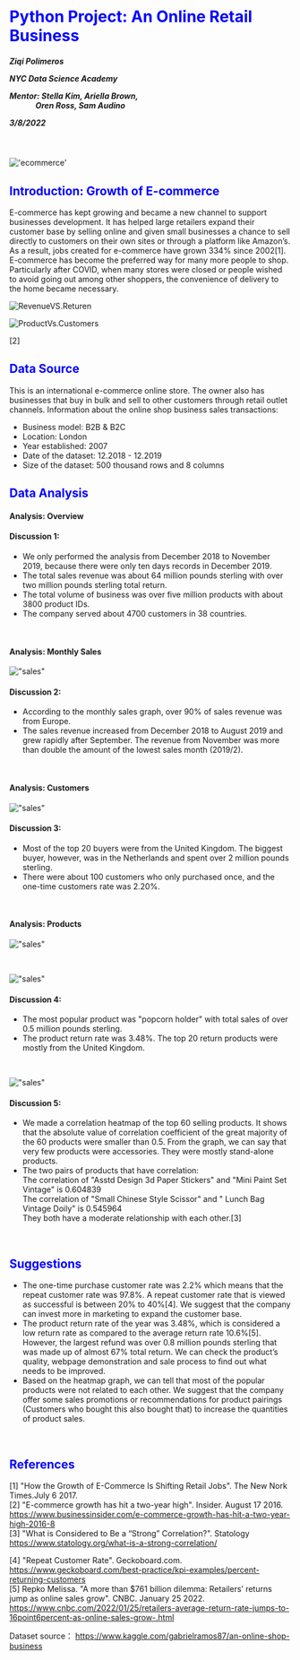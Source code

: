 <br>

<br>

<h1><span style="color:blue">Python Project: An Online Retail Business</span></h1>

<h5> 
Ziqi Polimeros<br>

NYC Data Science Academy<br>

Mentor: Stella Kim,  Ariella Brown, <br>
&nbsp; &nbsp; &nbsp; &nbsp; &nbsp;&nbsp;&nbsp;&nbsp;&nbsp; Oren Ross, Sam Audino <br>

3/8/2022
</h5>
<br>

!['ecommerce'](https://github.com/ZiqiPolimeros/Python-Project-Online-Retail-Business/blob/main/pictures/ecommerce.jpg?raw=true)



<h2><span style="color:blue">Introduction: Growth of E-commerce</span></h2>  


E-commerce has kept growing and became a new channel to support businesses development. It has helped large retailers expand their customer base by selling online and given small businesses a chance to sell directly to customers on their own sites or through a platform like Amazon’s.  As a result, jobs created for e-commerce have grown 334% since 2002[1]. E-commerce has become the preferred way for many more people to shop. Particularly after COVID,  when many stores were closed or people wished to avoid going out among other shoppers,  the convenience of delivery to the home became necessary. 


![RevenueVS.Returen](https://github.com/ZiqiPolimeros/Python-Project-Online-Retail-Business/blob/8193b0933a16e46a0a6ef880411e4c72eb9a12e8/pictures/Revenue_Return.png?raw=true)

![ProductVs.Customers](https://github.com/ZiqiPolimeros/Python-Project-Online-Retail-Business/blob/8193b0933a16e46a0a6ef880411e4c72eb9a12e8/pictures/Product_types_Distinct_Customers.png?raw=true)

[2]

<h2><span style="color:blue">Data Source</span></h2> 

This is an international e-commerce online store. The owner also has businesses that buy in bulk and sell to other customers through retail outlet channels.
Information about the online shop business sales transactions:
- Business model: B2B & B2C
- Location: London
- Year established: 2007
- Date of the dataset: 12.2018 - 12.2019
- Size of the dataset: 500 thousand rows and 8 columns



<h2><span style="color:blue">Data Analysis</span></h2>

#### Analysis:  Overview

#### Discussion 1:
- We only performed the analysis from December 2018 to November 2019, because there were only ten days records in December 2019.
- The total sales revenue was about 64 million pounds sterling with over two million pounds sterling total return. 
- The total volume of business was over five million products with about 3800 product IDs.
- The company served about 4700 customers in 38 countries.


<br>

#### Analysis:  Monthly Sales 

!["sales"](https://github.com/ZiqiPolimeros/Python-Project-Online-Retail-Business/blob/main/pictures/1_sales.png?raw=true)

#### Discussion 2: 
- According to the monthly sales graph, over 90% of sales revenue was from Europe.
- The sales revenue increased from December 2018 to August 2019 and grew rapidly after September. The revenue from November was more than double the amount of the lowest sales month (2019/2).


<br>

#### Analysis:  Customers

!["sales"](https://github.com/ZiqiPolimeros/Python-Project-Online-Retail-Business/blob/main/pictures/5_customer.png?raw=true)

#### Discussion 3:
- Most of the top 20 buyers were from the United Kingdom. The biggest buyer, however,  was in the Netherlands and spent over 2 million pounds sterling.
- There were about 100 customers who only purchased once, and the one-time customers rate was 2.20%.


<br>

#### Analysis: Products

!["sales"](https://github.com/ZiqiPolimeros/Python-Project-Online-Retail-Business/blob/main/pictures/2_product.png?raw=true)

<br>

!["sales"](https://github.com/ZiqiPolimeros/Python-Project-Online-Retail-Business/blob/main/pictures/3_product.png?raw=true)

#### Discussion 4:
- The most popular product was "popcorn holder" with total sales of over 0.5 million pounds sterling.
- The product return rate was 3.48%. The top 20 return products were mostly from the United Kingdom.


<br>

!["sales"](https://github.com/ZiqiPolimeros/Python-Project-Online-Retail-Business/blob/main/pictures/4_product.png?raw=true)

#### Discussion 5:
- We made a correlation heatmap of the top 60 selling products. It shows that the absolute value of correlation coefficient of the great majority of the 60 products were smaller than 0.5. From the graph, we can say that very few products were accessories. They were mostly stand-alone products.
- The two pairs of products that have correlation:<br>
 The correlation of "Asstd Design 3d Paper Stickers" and "Mini Paint Set Vintage" is  0.604839<br>
 The correlation of "Small Chinese Style Scissor"  and " Lunch Bag Vintage Doily" is 0.545964 <br>
They both have a moderate relationship with each other.[3]

<br>

<h2><span style="color:blue">Suggestions </span></h2>

- The one-time purchase customer rate was 2.2% which means that the repeat customer rate was 97.8%. A repeat customer rate that is viewed as successful is between 20% to 40%[4]. We suggest that the company can invest more in marketing to expand the customer base.
- The product return rate of the year was 3.48%,  which is considered a low return rate as compared to the average return rate 10.6%[5]. However, the largest refund was over 0.8 million pounds sterling that was made up of almost 67% total return.  We can check the product’s quality, webpage demonstration and sale process to find out what needs to be improved. 
- Based on the heatmap graph, we can tell that most of the popular products were not related to each other. We suggest that the company offer some sales promotions or recommendations for product pairings (Customers who bought this also bought that) to increase the quantities of product sales. 


<br>

<h2><span style="color:blue">References </span></h2>

[1] "How the Growth of E-Commerce Is Shifting Retail Jobs". The New Nork Times.July 6 2017. <br>
[2] "E-commerce growth has hit a two-year high". Insider. August 17 2016. <br>
     https://www.businessinsider.com/e-commerce-growth-has-hit-a-two-year-high-2016-8 <br>
[3] "What is Considered to Be a “Strong” Correlation?".  Statology<br>
https://www.statology.org/what-is-a-strong-correlation/

[4] "Repeat Customer Rate". Geckoboard.com. <br>
     https://www.geckoboard.com/best-practice/kpi-examples/percent-returning-customers <br>
[5] Repko Melissa. "A more than $761 billion dilemma: Retailers’ returns jump as online sales grow". CNBC. January 25 2022. <br>
     https://www.cnbc.com/2022/01/25/retailers-average-return-rate-jumps-to-16point6percent-as-online-sales-grow-.html  

    
Dataset source： https://www.kaggle.com/gabrielramos87/an-online-shop-business

<br>

<br>
